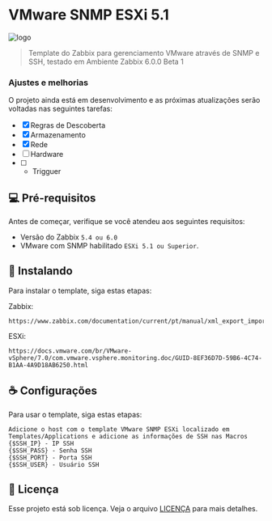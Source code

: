 # VMware SNMP ESXi 5.1

<img src="https://assets.zabbix.com/img/tmp/logo/logo_bad_example.png" alt="logo">

> Template do Zabbix para gerenciamento VMware através de SNMP e SSH, testado em Ambiente Zabbix 6.0.0 Beta 1

### Ajustes e melhorias

O projeto ainda está em desenvolvimento e as próximas atualizações serão voltadas nas seguintes tarefas:

- [x] Regras de Descoberta
- [x] Armazenamento
- [x] Rede
- [ ] Hardware
- [ ] + Trigguer

## 💻 Pré-requisitos

Antes de começar, verifique se você atendeu aos seguintes requisitos:

* Versão do Zabbix `5.4 ou 6.0`
* VMware com SNMP habilitado `ESXi 5.1 ou Superior`.

## 🚀 Instalando

Para instalar o template, siga estas etapas:

Zabbix:
```
https://www.zabbix.com/documentation/current/pt/manual/xml_export_import
```

ESXi:
```
https://docs.vmware.com/br/VMware-vSphere/7.0/com.vmware.vsphere.monitoring.doc/GUID-8EF36D7D-59B6-4C74-B1AA-4A9D18AB6250.html
```

## ☕ Configurações

Para usar o template, siga estas etapas:

```
Adicione o host com o template VMware SNMP ESXi localizado em Templates/Applications e adicione as informações de SSH nas Macros
{$SSH_IP} - IP SSH
{$SSH_PASS} - Senha SSH
{$SSH_PORT} - Porta SSH
{$SSH_USER} - Usuário SSH
```

## 📝 Licença

Esse projeto está sob licença. Veja o arquivo [LICENÇA](LICENSE.md) para mais detalhes.
